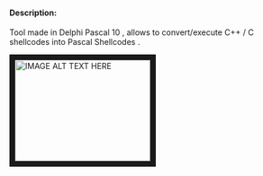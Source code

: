 
#### Description:

Tool made in Delphi Pascal 10 , allows to convert/execute C++ / C shellcodes into Pascal Shellcodes . 



<a href="http://www.youtube.com/watch?feature=player_embedded&v=TSSGAq9fuRY
" target="_blank"><img src="http://img.youtube.com/vi/TSSGAq9fuRY/0.jpg" 
alt="IMAGE ALT TEXT HERE" width="240" height="180" border="10" /></a>
